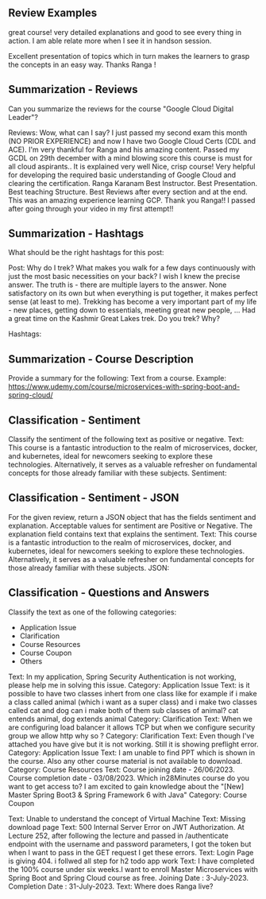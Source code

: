 ## Review Examples

great course! very detailed explanations and good to see every thing in action. I am able relate more when I see it in handson session.

Excellent presentation of topics which in turn makes the learners to grasp the concepts in an easy way. Thanks Ranga !

## Summarization - Reviews

Can you summarize the reviews for the course "Google Cloud Digital Leader"?

Reviews:
Wow, what can I say? I just passed my second exam this month (NO PRIOR EXPERIENCE) and now I have two Google Cloud Certs (CDL and ACE). I'm very thankful for Ranga and his amazing content.
Passed my GCDL on 29th december with a mind blowing score this course is must for all cloud aspirants.. It is explained very well
Nice, crisp course! Very helpful for developing the required basic understanding of Google Cloud and clearing the certification.
Ranga Karanam Best Instructor. Best Presentation. Best teaching Structure. Best Reviews after every section and at the end.
This was an amazing experience learning GCP. Thank you Ranga!! I passed after going through your video in my first attempt!!

## Summarization - Hashtags

What should be the right hashtags for this post:

Post:
Why do I trek? What makes you walk for a few days continuously with just the most basic necessities on your back? I wish I knew the precise answer.
The truth is - there are multiple layers to the answer. 
None satisfactory on its own but when everything is put together, it makes perfect sense (at least to me).
Trekking has become a very important part of my life - new places, getting down to essentials, meeting great new people, ... 
Had a great time on the Kashmir Great Lakes trek.
Do you trek? Why?

Hashtags: 

## Summarization - Course Description

Provide a summary for the following:
Text from a course. Example: https://www.udemy.com/course/microservices-with-spring-boot-and-spring-cloud/

## Classification - Sentiment

Classify the sentiment of the following text as positive or negative.
Text: This course is a fantastic introduction to the realm of microservices, docker, and kubernetes, ideal for newcomers seeking to explore these technologies. Alternatively, it serves as a valuable refresher on fundamental concepts for those already familiar with these subjects.
Sentiment:

## Classification - Sentiment - JSON

For the given review, return a JSON object that has the fields sentiment and explanation. Acceptable values for sentiment are Positive or Negative. The explanation field contains text that explains the sentiment.
Text: This course is a fantastic introduction to the realm of microservices, docker, and kubernetes, ideal for newcomers seeking to explore these technologies. Alternatively, it serves as a valuable refresher on fundamental concepts for those already familiar with these subjects.
JSON:

## Classification - Questions and Answers

Classify the text as one of the following categories:
- Application Issue
- Clarification
- Course Resources
- Course Coupon
- Others

Text: In my application, Spring Security Authentication is not working, please help me in solving this issue.
Category: Application Issue
Text: is it possible to have two classes inhert from one class like for example if i make a class called animal (which i want as a super class) and i make two classes called cat and dog can i make both of them sub classes of animal? cat entends animal, dog extends animal
Category: Clarification
Text: When we are configuring load balancer it allows TCP but when we configure security group we allow http why so ?
Category: Clarification
Text: Even though I've attached you have give but it is not working. Still it is showing preflight error.
Category: Application Issue
Text: I am unable to find PPT which is shown in the course. Also any other course material is not available to download. 
Category: Course Resources
Text: Course joining date - 26/06/2023. Course completion date - 03/08/2023. Which in28Minutes course do you want to get access to? I am excited to gain knowledge about the "[New] Master Spring Boot3 & Spring Framework 6 with Java"
Category: Course Coupon

Text: Unable to understand the concept of Virtual Machine
Text: Missing download page
Text: 500 Internal Server Error on JWT Authorization. At Lecture 252, after following the lecture and passed in /authenticate endpoint with the username and password parameters, I got the token but when I want to pass in the GET request I get these errors.
Text: Login Page is giving 404. i follwed all step for h2 todo app work
Text: I have completed the 100% course under six weeks.I want to enroll Master Microservices with Spring Boot and Spring Cloud course as free. Joining Date : 3-July-2023. Completion Date : 31-July-2023.
Text: Where does Ranga live?